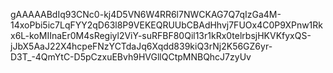 gAAAAABdIq93CNc0-kj4D5VN6W4RR6l7NWCKAG7Q7qIzGa4M-14xoPbi5ic7LqFYY2qD63l8P9VEKEQRUUbCBAdHhvj7FUOx4C0P9XPnw1Rkx6L-koMIInaEr0M4sRegiyl2ViY-suRFBF80Qil13r1kRx0telrbsjHKVKfyxQS-jJbX5AaJ22X4hcpeFNzYCTdaJq6Xqdd839kiQ3rNj2K56GZ6yr-D3T_-4QmYtC-D5pCzxuEBvh9HVGllQCtpMNBQhcJ7zyUv